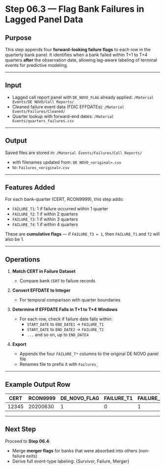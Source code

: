 # Step 06.3 — Flag Bank Failures in Lagged Panel Data

## Purpose

This step appends four **forward-looking failure flags** to each row in the quarterly bank panel. It identifies when a bank failed within T+1 to T+4 quarters **after** the observation date, allowing lag-aware labeling of terminal events for predictive modeling.

---

## Input

- Lagged call report panel with `DE_NOVO_FLAG` already applied: `/Material Events/DE NOVO/Call Reports/`
- Cleaned failure event data (FDIC EFFDATEs): `/Material Events/Failures/Cleaned/`
- Quarter lookup with forward-end dates: `/Material Events/quarters_failures.csv`


---

## Output

Saved files are stored in: `/Material Events/Failures/Call Reports/`
- with filenames updated from: `DE NOVO_<original>.csv`
- to: `Failures_<original>.csv`


---

## Features Added

For each bank-quarter (CERT, RCON9999), this step adds:
- `FAILURE_T1`: 1 if failure occurred within 1 quarter
- `FAILURE_T2`: 1 if within 2 quarters
- `FAILURE_T3`: 1 if within 3 quarters
- `FAILURE_T4`: 1 if within 4 quarters

These are **cumulative flags** — if `FAILURE_T3 = 1`, then `FAILURE_T1` and `T2` will also be 1.

---

## Operations

1. **Match CERT in Failure Dataset**
   - Compare bank `CERT` to failure records

2. **Convert EFFDATE to Integer**
   - For temporal comparison with quarter boundaries

3. **Determine if EFFDATE Falls in T+1 to T+4 Windows**
   - For each row, check if failure date falls within:
     - `START_DATE` to `END_DATE1` → `FAILURE_T1`
     - `START_DATE` to `END_DATE2` → `FAILURE_T2`
     - `...` and so on, up to `END_DATE4`

4. **Export**
   - Appends the four `FAILURE_T*` columns to the original DE NOVO panel file
   - Renames file to prefix it with `Failures_`

---

## Example Output Row

| CERT  | RCON9999 | DE_NOVO_FLAG | FAILURE_T1 | FAILURE_T2 | FAILURE_T3 | FAILURE_T4 |
|-------|----------|--------------|------------|------------|------------|------------|
| 12345 | 20200630 | 1            | 0          | 1          | 1          | 1          |

---

## Next Step

Proceed to **Step 06.4**:
- Merge **merger flags** for banks that were absorbed into others (non-failure exits)
- Derive full event-type labeling: {Survivor, Failure, Merger}

